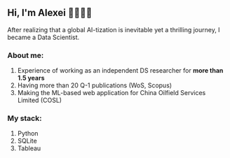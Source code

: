 ## Hi, I'm Alexei 👋👨🏻‍💻

After realizing that a global AI-tization is inevitable yet a thrilling journey, I became a Data Scientist. 
### About me:
1. Experience of working as an independent DS researcher for **more than 1.5 years**
2. Having more than 20 Q-1 publications (WoS, Scopus)
3. Making the ML-based web application for China Oilfield Services Limited (COSL)

### My stack:
1. Python
2. SQLite
3. Tableau

